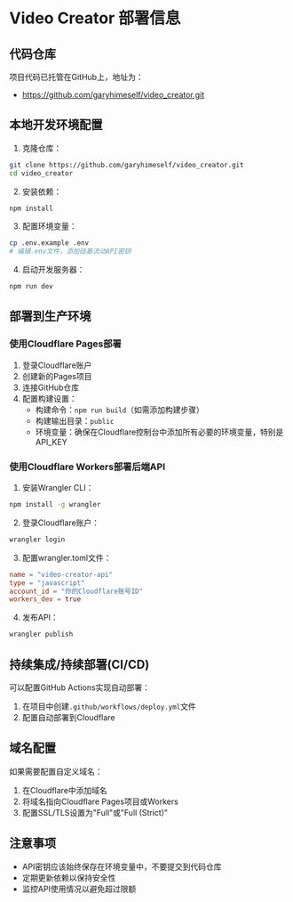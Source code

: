 # Video Creator 部署信息

## 代码仓库

项目代码已托管在GitHub上，地址为：
- https://github.com/garyhimeself/video_creator.git

## 本地开发环境配置

1. 克隆仓库：
```bash
git clone https://github.com/garyhimeself/video_creator.git
cd video_creator
```

2. 安装依赖：
```bash
npm install
```

3. 配置环境变量：
```bash
cp .env.example .env
# 编辑.env文件，添加硅基流动API密钥
```

4. 启动开发服务器：
```bash
npm run dev
```

## 部署到生产环境

### 使用Cloudflare Pages部署

1. 登录Cloudflare账户
2. 创建新的Pages项目
3. 连接GitHub仓库
4. 配置构建设置：
   - 构建命令：`npm run build`（如需添加构建步骤）
   - 构建输出目录：`public`
   - 环境变量：确保在Cloudflare控制台中添加所有必要的环境变量，特别是API_KEY

### 使用Cloudflare Workers部署后端API

1. 安装Wrangler CLI：
```bash
npm install -g wrangler
```

2. 登录Cloudflare账户：
```bash
wrangler login
```

3. 配置wrangler.toml文件：
```toml
name = "video-creator-api"
type = "javascript"
account_id = "你的Cloudflare账号ID"
workers_dev = true
```

4. 发布API：
```bash
wrangler publish
```

## 持续集成/持续部署(CI/CD)

可以配置GitHub Actions实现自动部署：

1. 在项目中创建`.github/workflows/deploy.yml`文件
2. 配置自动部署到Cloudflare

## 域名配置

如果需要配置自定义域名：

1. 在Cloudflare中添加域名
2. 将域名指向Cloudflare Pages项目或Workers
3. 配置SSL/TLS设置为"Full"或"Full (Strict)"

## 注意事项

- API密钥应该始终保存在环境变量中，不要提交到代码仓库
- 定期更新依赖以保持安全性
- 监控API使用情况以避免超过限额 